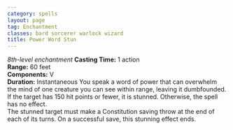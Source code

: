 ```yaml
---
category: spells
layout: page
tag: Enchantment
classes: bard sorcerer warlock wizard
title: Power Word Stun
---
```


_8th-level enchantment_ **Casting Time:** 1 action    
**Range:** 60 feet    
**Components:** V    
**Duration:** Instantaneous You speak a word of power that can overwhelm the mind of one creature you can see within range, leaving it dumbfounded. If the target has 150 hit points or fewer, it is stunned. Otherwise, the spell has no effect.    
The stunned target must make a Constitution saving throw at the end of each of its turns. On a successful save, this stunning effect ends.